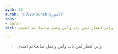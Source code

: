 ```yaml
---
ayah: 82
surah: '[[020-Surah|سورة]]'
tags:
- quran
text: وإني لغفار لمن تاب وآمن وعمل صالحا ثم اهتدى

---
```

> وإني لغفار لمن تاب وآمن وعمل صالحا ثم اهتدى
